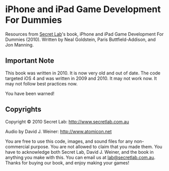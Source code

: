 iPhone and iPad Game Development For Dummies
===================================

Resources from [Secret Lab](http://www.secretlab.com.au)'s book, iPhone and iPad Game Development For Dummies (2010).
Written by Neal Goldstein, Paris Buttfield-Addison, and Jon Manning.

## Important Note

This book was written in 2010. It is now very old and out of date.
The code targeted iOS 4 and was written in 2009 and 2010. It may not work now. It may not follow best practices now.

You have been warned!

## Copyrights

Copyright © 2010 Secret Lab: http://www.secretlab.com.au

Audio by David J. Weiner: http://www.atomicon.net

You are free to use this code, images, and sound files for any non-commercial purpose.
You are not allowed to claim that you made them. You have to acknowledge both Secret Lab, David J. Weiner, and the book in anything you make with this.
You can email us at [lab@secretlab.com.au](mailto:lab@secretlab.com.au).
Thanks for buying our book, and enjoy making your games!
